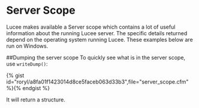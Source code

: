 # Server Scope
Lucee makes available a Server scope which contains a lot of useful information about the running Lucee server. The specific details returned depend on the operating system running Lucee. These examples below are run on Windows.

##Dumping the server scope
To quickly see what is in the server scope, use `writeDump()`:

{% gist id="roryl/a8fa01f1423014d8ce5faceb063d33b3",file="server_scope.cfm" %}{% endgist %}

It will return a structure.



